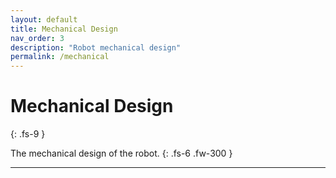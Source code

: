 ```yaml
---
layout: default
title: Mechanical Design
nav_order: 3
description: "Robot mechanical design"
permalink: /mechanical
---
```


# Mechanical Design
{: .fs-9 }

The mechanical design of the robot.
{: .fs-6 .fw-300 }

---
